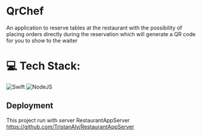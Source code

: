 # QrChef
An application to reserve tables at the restaurant with the possibility of placing orders directly during the reservation which will generate a QR code for you to show to the waiter

# 💻 Tech Stack:
![Swift](https://img.shields.io/badge/swift-F54A2A?style=for-the-badge&logo=swift&logoColor=white)
![NodeJS](https://img.shields.io/badge/node.js-6DA55F?style=for-the-badge&logo=node.js&logoColor=white)

## Deployment
This project run with server RestaurantAppServer https://github.com/TristanAly/RestaurantAppServer
